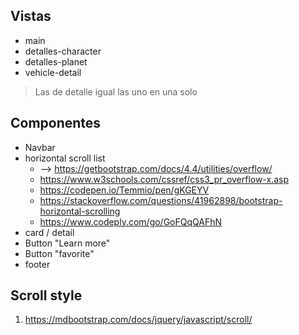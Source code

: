 ## Vistas
- main
- detalles-character
- detalles-planet
- vehicle-detail
> Las de detalle igual las uno en una solo

## Componentes
- Navbar
- horizontal scroll list
  - --> https://getbootstrap.com/docs/4.4/utilities/overflow/
  - https://www.w3schools.com/cssref/css3_pr_overflow-x.asp
  - https://codepen.io/Temmio/pen/gKGEYV
  - https://stackoverflow.com/questions/41962898/bootstrap-horizontal-scrolling
  - https://www.codeply.com/go/GoFQqQAFhN
- card / detail
- Button "Learn more"
- Button "favorite"
- footer



## Scroll style
1. https://mdbootstrap.com/docs/jquery/javascript/scroll/